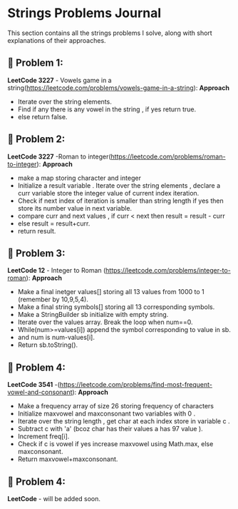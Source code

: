 # Strings Problems Journal

This section contains all the strings problems I solve, along with short explanations of their approaches.

## 📌 Problem 1:
**LeetCode 3227** - Vowels game in a string(https://leetcode.com/problems/vowels-game-in-a-string):
**Approach**
 - Iterate over the string elements.
 - Find if any there is any vowel in the string , if yes return true.
 - else return false.

## 📌 Problem 2:
**LeetCode 3227** -Roman to integer(https://leetcode.com/problems/roman-to-integer):
**Approach**
 - make a map storing character and integer
 - Initialize a result variable . Iterate over the string elements , declare a curr variable store the integer value of current index iteration.
 - Check if next index of iteration is smaller than string length if yes then store its number value in next variable.
 - compare curr and next values , if curr < next then result = result - curr
 - else result = result+curr.
 - return result.   

## 📌 Problem 3:
**LeetCode 12** - Integer to Roman (https://leetcode.com/problems/integer-to-roman):
**Approach**
 - Make a final inetger values[] storing all  13 values from 1000 to 1  (remember by 10,9,5,4).
 - Make a final string symbols[] storing all 13 corresponding symbols.
 - Make a StringBuilder sb initialize with empty string.
 - Iterate over the values array. Break the loop when num==0.
 - While(num>=values[i]) append the symbol corresponding to value in sb.
 - and num is num-values[i].
 - Return sb.toString().

## 📌 Problem 4:
**LeetCode 3541** -(https://leetcode.com/problems/find-most-frequent-vowel-and-consonant):
**Approach**
 - Make a frequency array of size 26 storing frequency of characters
 - Initialize maxvowel and maxconsonant two variables with 0 .
 - Iterate over the string length , get char at each index store in variable c .
 - Subtract c with 'a' (bcoz char has their values a has 97 value ).
 - Increment freq[i].
 - Check if c is vowel if yes increase maxvowel using Math.max, else maxconsonant.
 - Return maxvowel+maxconsonant.  

## 📌 Problem 4:
**LeetCode** -
will be added soon.
